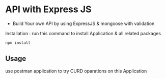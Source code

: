 # API with Express JS
- Build Your own API by using ExpressJS & mongoose with validation 



 Installation : run this command to install Application & all related packages

```bash
npm install 
```

## Usage
use postman application to try CURD oparations on this Application
